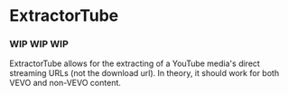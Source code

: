 # ExtractorTube
### WIP WIP WIP
ExtractorTube allows for the extracting of a YouTube media's direct streaming URLs (not the download url). In theory, it should work for both VEVO and non-VEVO content.

